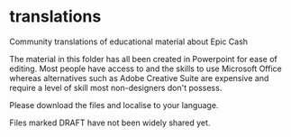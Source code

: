 # translations
Community translations of educational material about Epic Cash

The material in this folder has all been created in Powerpoint for ease of editing. Most people have access to and the skills to use Microsoft Office
whereas alternatives such as Adobe Creative Suite are expensive and require a level of skill most non-designers don't possess.

Please download the files and localise to your language.

Files marked DRAFT have not been widely shared yet.
